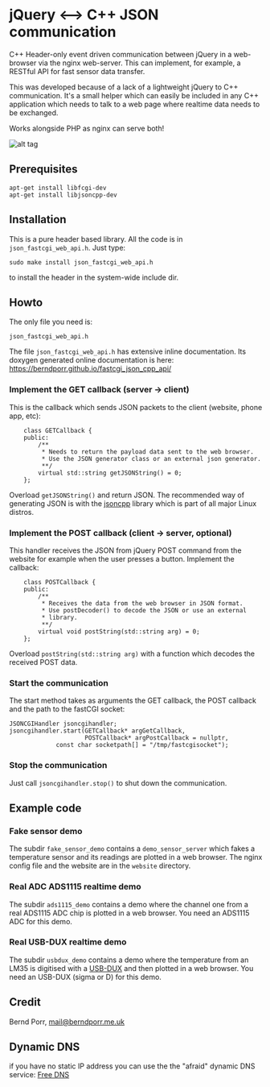 # jQuery <--> C++ JSON communication

C++ Header-only event driven communication between jQuery in a web-browser via the nginx web-server.
This can implement, for example, a RESTful API for fast sensor data transfer.

This was developed because of a lack of a lightweight jQuery to C++
communication. It's a small helper which can easily be
included in any C++ application which needs to talk to a web page
where realtime data needs to be exchanged.

Works alongside PHP as nginx can serve both!

![alt tag](dataflow.png)

## Prerequisites

```
apt-get install libfcgi-dev
apt-get install libjsoncpp-dev
```

## Installation

This is a pure header based library. All the code is in `json_fastcgi_web_api.h`. Just type:
```
sudo make install json_fastcgi_web_api.h
```
to install the header in the system-wide include dir.

## Howto

The only file you need is:
```
json_fastcgi_web_api.h
```

The file `json_fastcgi_web_api.h` has extensive inline documentation. 
Its doxygen generated online documentation is here: 
https://berndporr.github.io/fastcgi_json_cpp_api/

### Implement the GET callback (server -> client)

This is the callback which sends JSON packets to the client (website, phone app, etc):

```
	class GETCallback {
	public:
		/**
		 * Needs to return the payload data sent to the web browser.
		 * Use the JSON generator class or an external json generator.
		 **/
		virtual std::string getJSONString() = 0;
	};
```
Overload `getJSONString()` and return JSON. The recommended way
of generating JSON is with the [jsoncpp](https://github.com/open-source-parsers/jsoncpp)
library which is part of all major Linux distros.

### Implement the POST callback (client -> server, optional)

This handler receives the JSON from jQuery POST command from the
website for example when the user presses a button. Implement the callback:

```
	class POSTCallback {
	public:
		/**
		 * Receives the data from the web browser in JSON format.
		 * Use postDecoder() to decode the JSON or use an external
		 * library.
		 **/
		virtual void postString(std::string arg) = 0;
	};
```
Overload `postString(std::string arg)` with a function
which decodes the received POST data.

### Start the communication

The start method takes as arguments the GET callback, the POST callback
and the path to the fastCGI socket:

```
JSONCGIHandler jsoncgihandler;
jsoncgihandler.start(GETCallback* argGetCallback,
                     POSTCallback* argPostCallback = nullptr,
		     const char socketpath[] = "/tmp/fastcgisocket");
```

### Stop the communication

Just call `jsoncgihandler.stop()` to shut down the communication.


## Example code

### Fake sensor demo
The subdir `fake_sensor_demo` contains a `demo_sensor_server` which fakes a temperature sensor
and its readings are plotted in a web browser. The nginx
config file and the website are in the `website`
directory.

### Real ADC ADS1115 realtime demo
The subdir `ads1115_demo` contains a demo where the channel one from a real ADS1115 ADC chip is
plotted in a web browser. You need an ADS1115 ADC for this demo.

### Real USB-DUX realtime demo
The subdir `usbdux_demo` contains a demo where the temperature from an LM35 is digitised
with a [USB-DUX](https://github.com/glasgowneuro/usbdux) and then plotted in a web browser.
You need an USB-DUX (sigma or D) for this demo.


## Credit

Bernd Porr, mail@berndporr.me.uk

## Dynamic DNS
if you have no static IP address you can use the the "afraid" dynamic DNS service:
[Free DNS](http://freedns.afraid.org/)
